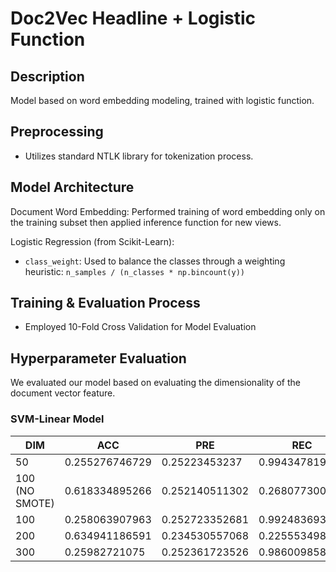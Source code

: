 # Doc2Vec Headline + Logistic Function

## Description
Model based on word embedding modeling, trained with logistic function.

## Preprocessing
* Utilizes standard NTLK library for tokenization process.

## Model Architecture
Document Word Embedding:
Performed training of word embedding only on the training subset then applied inference function for new views.

Logistic Regression (from Scikit-Learn):
* `class_weight`: Used to balance the classes through a weighting heuristic: `n_samples / (n_classes * np.bincount(y))`

## Training & Evaluation Process
* Employed 10-Fold Cross Validation for Model Evaluation

## Hyperparameter Evaluation
We evaluated our model based on evaluating the dimensionality of the document vector feature.

### SVM-Linear Model
| DIM | ACC | PRE | REC | F1 | AUC | KAPP |
| --- | --- | --- | --- | --- | --- | --- |
| 50 | 0.255276746729 | 0.25223453237 | 0.994347819694 | 0.402257860876 | 0.500218314516 | 0.000233923277925 |
| 100 (NO SMOTE) | 0.618334895266 | 0.252140511302 | 0.268077300557 | 0.241283056113 | 0.5020050895 | 0.00362348655432 |
| 100 | 0.258063907963 | 0.252723352681 | 0.992483693815 | 0.40272267501 | 0.501462455498 | 0.00155506774962 |
| 200 | 0.634941186591 | 0.234530557068 | 0.225553498499 | 0.140639824149 | 0.498071488524 | -0.00631728734096 |
| 300 | 0.25982721075 | 0.252361723526 | 0.986009858671 | 0.401718918944 | 0.500517710995 | 0.000590566883884 |
